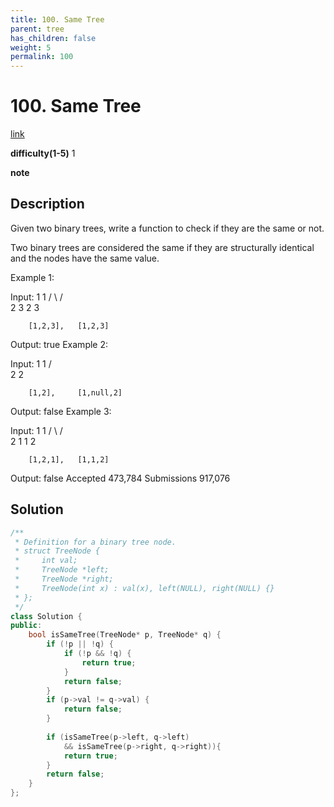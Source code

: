 ```yaml
---
title: 100. Same Tree
parent: tree
has_children: false
weight: 5
permalink: 100
---
```

# 100. Same Tree
[link](https://leetcode.com/problems/same-tree/)

**difficulty(1-5)**
1

**note**

## Description
Given two binary trees, write a function to check if they are the same or not.

Two binary trees are considered the same if they are structurally identical and the nodes have the same value.

Example 1:

Input:     1         1
          / \       / \
         2   3     2   3

        [1,2,3],   [1,2,3]

Output: true
Example 2:

Input:     1         1
          /           \
         2             2

        [1,2],     [1,null,2]

Output: false
Example 3:

Input:     1         1
          / \       / \
         2   1     1   2

        [1,2,1],   [1,1,2]

Output: false
Accepted
473,784
Submissions
917,076

## Solution
```c++
/**
 * Definition for a binary tree node.
 * struct TreeNode {
 *     int val;
 *     TreeNode *left;
 *     TreeNode *right;
 *     TreeNode(int x) : val(x), left(NULL), right(NULL) {}
 * };
 */
class Solution {
public:
    bool isSameTree(TreeNode* p, TreeNode* q) {
        if (!p || !q) {
            if (!p && !q) {
                return true;
            }
            return false;
        }
        if (p->val != q->val) {
            return false;
        }
        
        if (isSameTree(p->left, q->left)
            && isSameTree(p->right, q->right)){
            return true;
        }
        return false;
    }
};
```